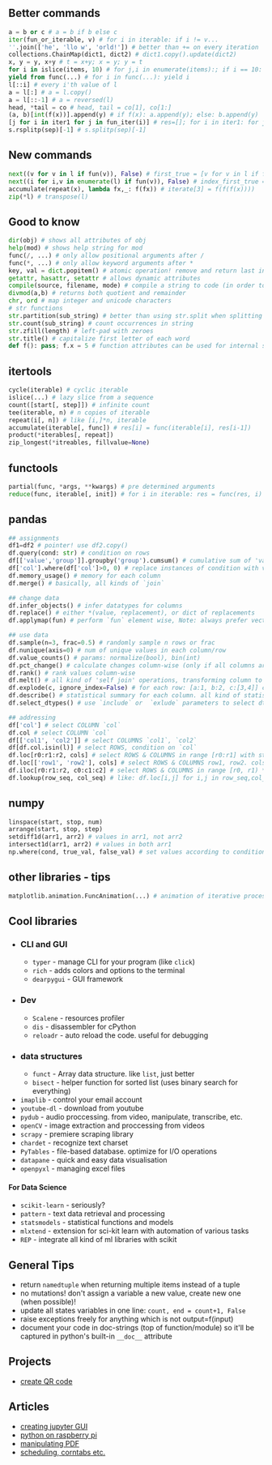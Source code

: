 ## Better commands
```python
a = b or c # a = b if b else c
iter(fun_or_iterable, v) # for i in iterable: if i != v...
''.join(['he', 'llo w', 'orld!']) # better than += on every iteration
collections.ChainMap(dict1, dict2) # dict1.copy().update(dict2)
x, y = y, x+y # t = x+y; x = y; y = t
for i in islice(items, 10) # for j,i in enumerate(items):; if i == 10: break
yield from func(...) # for i in func(...): yield i
l[::i] # every i'th value of l
a = l[:] # a = l.copy()
a = l[::-1] # a = reversed(l)
head, *tail = co # head, tail = co[1], co[1:]
(a, b)[int(f(x))].append(y) # if f(x): a.append(y); else: b.append(y)
[j for i in iter1 for j in fun_iter(i)] # res=[]; for i in iter1: for j in fun_iter(i); res.append(j) 
s.rsplitp(sep)[-1] # s.splitp(sep)[-1]
```

## New commands
```python
next((v for v in l if fun(v)), False) # first_true = [v for v in l if fun(v)][0]
next((i for i,v in enumerate(l) if fun(v)), False) # index_first_true = [v for v in l if fun(v)][0]
accumulate(repeat(x), lambda fx,_: f(fx)) # iterate[3] = f(f(f(x))))
zip(*l) # transpose(l)
```

## Good to know
```python
dir(obj) # shows all attributes of obj
help(mod) # shows help string for mod
func(/, ...) # only allow positional arguments after /
func(*, ...) # only allow keyword arguments after *
key, val = dict.popitem() # atomic operation! remove and return last inserted
getattr, hasattr, setattr # allows dynamic attributes
compile(source, filename, mode) # compile a string to code (in order to execute it)
divmod(a,b) # returns both quotient and remainder
chr, ord # map integer and unicode characters
# str functions
str.partition(sub_string) # better than using str.split when splitting in two
str.count(sub_string) # count occurrences in string
str.zfill(length) # left-pad with zeroes
str.title() # capitalize first letter of each word
def f(): pass; f.x = 5 # function attributes can be used for internal states
```

## itertools
```python
cycle(iterable) # cyclic iterable
islice(...) # lazy slice from a sequence
count([start[, step]]) # infinite count
tee(iterable, n) # n copies of iterable
repeat(i[, n]) # like [i,]*n, iterable
accumulate(iterable[, func]) # res[i] = func(iterable[i], res[i-1])
product(*iterables[, repeat])
zip_longest(*itreables, fillvalue=None)
```

## functools
```python
partial(func, *args, **kwargs) # pre determined arguments
reduce(func, iterable[, init]) # for i in iterable: res = func(res, i)
```

## pandas
```python
## assignments
df1=df2 # pointer! use df2.copy()
df.query(cond: str) # condition on rows
df[['value','group']].groupby('group').cumsum() # cumulative sum of 'value' separated by group
df['col'].where(df['col']>0, 0) # replace instances of condition with value
df.memory_usage() # memory for each column
df.merge() # basically, all kinds of `join`

## change data
df.infer_objects() # infer datatypes for columns
df.replace() # either *(value, replacement), or dict of replacements
df.applymap(fun) # perform `fun` element wise, Note: always prefer vectorized operation if possible

## use data
df.sample(n=3, frac=0.5) # randomly sample n rows or frac
df.nunique(axis=0) # num of unique values in each column/row
df.value_counts() # params: normalize(bool), bin(int)
df.pct_change() # calculate changes column-wise (only if all columns are numeric!)
df.rank() # rank values column-wise
df.melt() # all kind of 'self join' operations, transforming column to values in rows
df.explode(c, ignore_index=False) # for each row: [a:1, b:2, c:[3,4]] creates rows [1,2,3],[1,2,4]
df.describe() # statistical summary for each column. all kind of statistics
df.select_dtypes() # use `include` or  `exlude` parameters to select dtypes to returns 

## addressing
df['col'] # select COLUMN `col`
df.col # select COLUMN `col`
df[['col1', 'col2']] # select COLUMNS `col1`, `col2` 
df[df.col.isin(l)] # select ROWS, condition on `col`
df.loc[r0:r1:r2, cols] # select ROWS & COLUMNS in range [r0:r1] with step of r2. only work if r0,r1 is unique! cols is indexing for columns
df.loc[['row1', 'row2'], cols] # select ROWS & COLUMNS row1, row2. cols is indexing for columns
df.iloc[r0:r1:r2, c0:c1:c2] # select ROWS & COLUMNS in range [r0, r1) * [c0, c1) with step of r2,c2. 
df.lookup(row_seq, col_seq) # like: df.loc[i,j] for i,j in row_seq,col_seq
```

## numpy
```python
linspace(start, stop, num)
arrange(start, stop, step)
setdiff1d(arr1, arr2) # values in arr1, not arr2
intersect1d(arr1, arr2) # values in both arr1
np.where(cond, true_val, false_val) # set values according to condition
```

## other libraries - tips
```python
matplotlib.animation.FuncAnimation(...) # animation of iterative process
```

## Cool libraries
* ### CLI and GUI
    * `typer` - manage CLI for your program (like `click`)
    * `rich` - adds colors and options to the terminal
    * `dearpygui` - GUI framework
* ### Dev
    * `Scalene` - resources profiler
    * `dis` - disassembler for cPython
    * `reloadr` - auto reload the code. useful for debugging
* ### data structures
    * `funct` - Array data structure. like `list`, just better
    * `bisect` - helper function for sorted list (uses binary search for everything)
* `imaplib` - control your email account
* `youtube-dl` - download from youtube
* `pydub` - audio proccessing. from video, manipulate, transcribe, etc.
* `openCV` - image extraction and proccessing from videos
* `scrapy` - premiere scraping library
* `chardet` - recognize text charset
* `PyTables` - file-based database. optimize for I/O operations
* `datapane` - quick and easy data visualisation
* `openpyxl` - managing excel files 

#### For Data Science
* `scikit-learn` - seriously?
* `pattern` - text data retrieval and processing
* `statsmodels` - statistical functions and models
* `mlxtend` - extension for sci-kit learn with automation of various tasks
* `REP` - integrate all kind of ml libraries with scikit

## General Tips
* return `namedtuple` when returning multiple items instead of a tuple
* no mutations! don't assign a variable a new value, create new one (when possible)!
* update all states variables in one line: `count, end = count+1, False`
* raise exceptions freely for anything which is not output=f(input)
* document your code in doc-strings (top of function/module) so it'll be captured in python's built-in `__doc__` attribute 

## Projects
* [create QR code](https://github.com/raatmarien/my-qr.art)

## Articles
* [creating jupyter GUI](https://medium.com/@jdchipox/how-to-interact-with-jupyter-33a98686f24e)
* [python on raspberry pi](https://realpython.com/python-raspberry-pi/)
* [manipulating PDF](https://realpython.com/creating-modifying-pdf/)
* [scheduling, corntabs etc.](https://martinheinz.dev/blog/39?utm_source=rss&utm_medium=referral&utm_campaign=blog_post_39)
